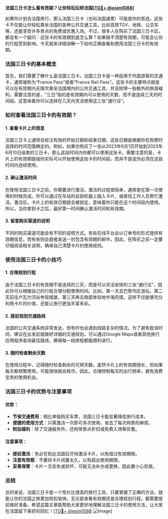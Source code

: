 **法国三日卡怎么看有效期？让你轻松玩转法国[[TG💪+ @esim1088](https://t.me/s/esim1088)]**

如果你计划去法国旅行，那么法国三日卡（也叫法国通票）可能是你的首选。这张卡不仅能让你轻松乘坐法国的各种公共交通工具，比如高铁TGV、地铁、公交车等，还能享受许多景点的免费或优惠入场。不过，很多人在购买了法国三日卡后，都会有一个疑问：这张卡的有效期到底怎么算？如果搞不清楚有效期，可能会让你的行程受到影响。今天就来详细讲解一下如何正确查看和使用法国三日卡的有效期。

### 法国三日卡的基本概念

首先，我们需要了解什么是法国三日卡。法国三日卡是一种适用于外国游客的交通卡，通常被称为“France Pass”或者“France Rail Pass”。这张卡的主要特点就是可以在有效期内无限次乘坐法国境内的公共交通工具，并且附带一些额外的旅游福利。需要注意的是，“三日”指的是有效期内可以使用的天数，而不是连续三天的时间段。这意味着你可以选择在几天内灵活使用这三张“通行证”。

### 如何查看法国三日卡的有效期？

#### 1. **查看卡片上的信息**
   法国三日卡上通常会标注有效的开始日期和结束日期。这些日期是根据你在购票时选择的时间范围确定的。例如，如果你购买了一张从2023年6月1日开始到2023年6月10日结束的三日卡，那么这段时间内你都可以使用这张卡。需要注意的是，卡片上的有效期是指你实际可以开始使用这张卡的时间段，而并不是说你必须在这段时间内连续使用。

#### 2. **确认激活时间**
   在使用法国三日卡之前，你需要进行激活。激活的过程很简单，通常是在第一次使用的时候完成。你可以通过在车站的自助机器上插入卡片，或者找工作人员帮忙激活。激活后，卡片上的有效日期就会被锁定，意味着你只能在这个时间段内使用。所以，当你拿到卡之后，最好第一时间确认激活时间和有效期。

#### 3. **留意购买渠道的说明**
   不同的购买渠道可能会有不同的说明方式。有些在线平台会以订单号的形式提供有效期信息，而有些则会直接发送一封包含有效期的邮件。因此，在购买之前一定要仔细阅读相关说明，确保自己清楚卡片的使用规则。

### 使用法国三日卡的小技巧

#### 1. **合理规划行程**
   由于法国三日卡的有效期不是连续的三天，而是可以灵活安排的三张“通行证”，因此你可以根据自己的行程合理分配使用时间。比如，第一天去巴黎市区游玩，第二天前往卢瓦尔河谷参观城堡，第三天再去南部体验地中海风情。这样不仅能够充分利用卡片的价值，还能让旅行更加丰富多彩。

#### 2. **提前规划交通路线**
   法国的公共交通系统非常发达，但有时也会遇到线路复杂的情况。为了避免耽误时间，建议在出发前就做好详细的交通规划。可以通过Google Maps或者其他旅行应用程序查询最佳路线，确保每一段旅程都能顺利进行。

#### 3. **随时检查剩余天数**
   在使用过程中，记得随时检查剩余的可用天数。虽然卡片上的有效期很长，但如果每天都频繁使用，可能很快就会耗尽。因此，合理控制每天的出行频率，避免浪费宝贵的使用机会。

### 法国三日卡的优势与注意事项

#### 优势：
- **节省交通费用**：相比单独购买车票，法国三日卡能显著降低旅行成本。
- **便捷的使用方式**：只需激活一次即可多次使用，省去了每次购票的麻烦。
- **附加福利**：除了交通服务外，还附带景点折扣或免费入场等优惠。

#### 注意事项：
- **提前激活**：务必在到达法国后尽快激活卡片，以免错过有效期限。
- **注意有效期**：不要将卡片闲置太久，以免超出使用期限。
- **妥善保管**：卡片一旦丢失或损坏，可能无法补办或更换，因此要小心存放。

### 总结

总的来说，法国三日卡是一个性价比很高的旅行工具，只要掌握了正确的方法，就能让你的法国之旅更加轻松愉快。无论是查看有效期还是合理规划行程，都需要提前做好准备。希望这篇文章能帮助大家更好地理解法国三日卡的使用方法，让大家在法国留下美好的回忆！[[TG💪+ @esim1088](https://t.me/s/esim1088) ![Image](https://i.postimg.cc/4NQfJmqS/Snipaste-2025-05-13-00-14-12.png)]